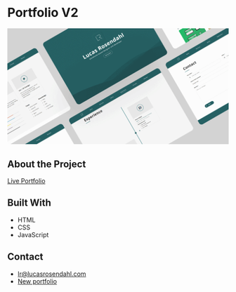 <br />
  <h1 align="left">Portfolio V2</h1>
</p>

<img src="https://github.com/Luchkiin/portfolio-v2/blob/master/images/og-images/index.png" alt="Logo" width="Auto" height="Auto">

## About the Project

<a href="https://lucasrosendahl.com" target="_blank"> Live Portfolio</a>

## Built With
* HTML
* CSS
* JavaScript

## Contact
* <a href="mailto:lr@lucasrosendahl.com">lr@lucasrosendahl.com</a>
* <a href="https://lucasrosendahl.com" target="_blank">New portfolio</a>
